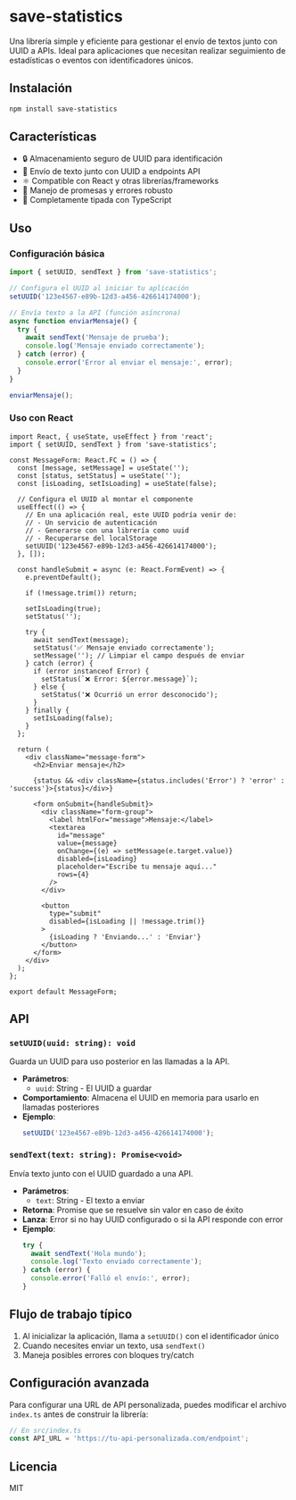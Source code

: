 # save-statistics

Una librería simple y eficiente para gestionar el envío de textos junto con UUID a APIs. Ideal para aplicaciones que necesitan realizar seguimiento de estadísticas o eventos con identificadores únicos.

## Instalación

```bash
npm install save-statistics
```

## Características

- 🔒 Almacenamiento seguro de UUID para identificación
- 📨 Envío de texto junto con UUID a endpoints API
- ⚛️ Compatible con React y otras librerías/frameworks
- 🔄 Manejo de promesas y errores robusto
- 📝 Completamente tipada con TypeScript

## Uso

### Configuración básica

```typescript
import { setUUID, sendText } from 'save-statistics';

// Configura el UUID al iniciar tu aplicación
setUUID('123e4567-e89b-12d3-a456-426614174000');

// Envía texto a la API (función asíncrona)
async function enviarMensaje() {
  try {
    await sendText('Mensaje de prueba');
    console.log('Mensaje enviado correctamente');
  } catch (error) {
    console.error('Error al enviar el mensaje:', error);
  }
}

enviarMensaje();
```

### Uso con React

```tsx
import React, { useState, useEffect } from 'react';
import { setUUID, sendText } from 'save-statistics';

const MessageForm: React.FC = () => {
  const [message, setMessage] = useState('');
  const [status, setStatus] = useState('');
  const [isLoading, setIsLoading] = useState(false);

  // Configura el UUID al montar el componente
  useEffect(() => {
    // En una aplicación real, este UUID podría venir de:
    // - Un servicio de autenticación
    // - Generarse con una librería como uuid
    // - Recuperarse del localStorage
    setUUID('123e4567-e89b-12d3-a456-426614174000');
  }, []);

  const handleSubmit = async (e: React.FormEvent) => {
    e.preventDefault();
    
    if (!message.trim()) return;
    
    setIsLoading(true);
    setStatus('');
    
    try {
      await sendText(message);
      setStatus('✅ Mensaje enviado correctamente');
      setMessage(''); // Limpiar el campo después de enviar
    } catch (error) {
      if (error instanceof Error) {
        setStatus(`❌ Error: ${error.message}`);
      } else {
        setStatus('❌ Ocurrió un error desconocido');
      }
    } finally {
      setIsLoading(false);
    }
  };

  return (
    <div className="message-form">
      <h2>Enviar mensaje</h2>
      
      {status && <div className={status.includes('Error') ? 'error' : 'success'}>{status}</div>}
      
      <form onSubmit={handleSubmit}>
        <div className="form-group">
          <label htmlFor="message">Mensaje:</label>
          <textarea
            id="message"
            value={message}
            onChange={(e) => setMessage(e.target.value)}
            disabled={isLoading}
            placeholder="Escribe tu mensaje aquí..."
            rows={4}
          />
        </div>
        
        <button 
          type="submit" 
          disabled={isLoading || !message.trim()}
        >
          {isLoading ? 'Enviando...' : 'Enviar'}
        </button>
      </form>
    </div>
  );
};

export default MessageForm;
```

## API

### `setUUID(uuid: string): void`

Guarda un UUID para uso posterior en las llamadas a la API.

- **Parámetros**:
  - `uuid`: String - El UUID a guardar
- **Comportamiento**: Almacena el UUID en memoria para usarlo en llamadas posteriores
- **Ejemplo**:
  ```typescript
  setUUID('123e4567-e89b-12d3-a456-426614174000');
  ```

### `sendText(text: string): Promise<void>`

Envía texto junto con el UUID guardado a una API.

- **Parámetros**:
  - `text`: String - El texto a enviar
- **Retorna**: Promise que se resuelve sin valor en caso de éxito
- **Lanza**: Error si no hay UUID configurado o si la API responde con error
- **Ejemplo**:
  ```typescript
  try {
    await sendText('Hola mundo');
    console.log('Texto enviado correctamente');
  } catch (error) {
    console.error('Falló el envío:', error);
  }
  ```

## Flujo de trabajo típico

1. Al inicializar la aplicación, llama a `setUUID()` con el identificador único
2. Cuando necesites enviar un texto, usa `sendText()` 
3. Maneja posibles errores con bloques try/catch

## Configuración avanzada

Para configurar una URL de API personalizada, puedes modificar el archivo `index.ts` antes de construir la librería:

```typescript
// En src/index.ts
const API_URL = 'https://tu-api-personalizada.com/endpoint';
```

## Licencia

MIT 